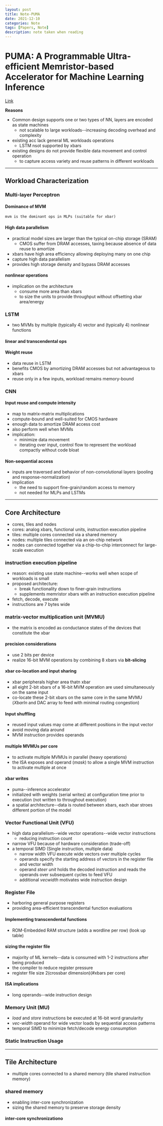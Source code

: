 ```yaml
---
layout: post
title: Note-PUMA
date: 2021-12-10
categories: Note
tags: [Papers, Note]
description: note taken when reading
---
```

# PUMA: A Programmable Ultra-efficient Memristor-based Accelerator for Machine Learning Inference

[Link](https://arxiv.org/abs/1901.10351)

**Reasons**

- Common design supports one or two types of NN, layers are encoded as state machines
  - not scalable to large workloads--increasing decoding overhead and complexity
- existing acc lack general ML workloads operations
  - LSTM nsot supported by xbars
- existing designs do not provide flexible data movement and control operation
  - to capture access variety and reuse patterns in different workloads

---

## Workload Characterization

### Multi-layer Perceptron

#### Dominance of MVM

```
mvm is the dominant ops in MLPs (suitable for xbar)
```

#### High data parallelism

- practical model sizes are larger than the typical on-chip storage (SRAM)
  - CMOS suffer from DRAM accesses, taxing because absence of data reuse to amortize
- xbars have high area efficiency allowing deploying many on one chip
- capture high data parallelism
- provides high storage density and bypass DRAM accesses

#### nonlinear operations

- implication on the architecture
  - consume more area than xbars
  - to size the units to provide throughput without offsetting xbar area/energy

### LSTM

- two MVMs by multiple (typically 4) vector and (typically 4) nonlinear functions

#### linear and transcendental ops

#### **Weight reuse**

- data reuse in LSTM
- benefits CMOS by amortizing DRAM accesses but not advantageous to xbars
- reuse only in a few inputs, workload remains memory-bound

### CNN

#### Input reuse and compute intensity

- map to matrix-matrix multiplications
- compute-bound and well-suited for CMOS hardware
- enough data to amortize DRAM access cost
- also perform well when MVMs
- implication:
  - minimize data movement
  - iterating over input, control flow  to represent the workload compactly without code bloat

#### Non-sequential access

- inputs are traversed and behavior of non-convolutional layers (pooling and response-normalization)
- implication
  - the need to support fine-grain/random access to memory
  - not needed for MLPs and LSTMs

---

## Core Architecture

- cores, tiles and nodes
- cores: analog xbars, functional units, instruction execution pipeline
- tiles: multiple cores connected via a shared memory
- nodes: multiple tiles connected via an on-chip network
- nodes can connected together via a chip-to-chip interconnect for large-scale execution

### instruction execution pipeline

- reason: existing use state machine--works well when scope of workloads is small
- proposed architecture:
  - break functionality down to finer-grain instructions
  - supplements memristor xbars with an instruction execution pipeline
- fetch, decode, execute
- instructions are 7 bytes wide

### matrix-vector multiplication unit (MVMU)

- the matrix is encoded as conductance states of the devices that constitute the xbar

#### precision considerations

- use 2 bits per device
- realize 16-bit MVM operations by combining 8 xbars via **bit-slicing**

#### xbar co-location and input sharing

- xbar peripherals higher area thatn xbar
- all eight 2-bit xbars of a 16-bit MVM operation are used simultaneously on the same input
- co-locate these 2-bit xbars on the same core in the same MVMU (*XbarIn* and DAC array to feed with minimal routing congestion)

#### Input shuffling

- reused input values may come at different positions in the input vector
- avoid moving data around
- MVM instruction provides operands

#### multiple MVMUs per core

- to activate multiple MVMUs in parallel (heavy operations)
- the ISA exposes and operand (*mask*) to allow a single MVM instruction to activate multiple at once

#### xbar writes

- puma--inference accelerator
- initialized with weights (serial writes) at configuration time prior to execution (not written to throughout execution)
- a spatial architecture--data is routed between xbars, each xbar stroes different portion of the model

### Vector Functional Unit (VFU)

- high data parallelism--wide vector operations--wide vector instructions
  - reducing instruction count
- narrow VFU because of hardware consideration (trade-off)
- a temporal SIMD (Single instruction, multiple data)
  - narrow width VFU execute wide vectors over multiple cycles
  - operands specify the starting address of vectors in the register file and vector width
  - operand *steer unit* holds the decoded instruction and reads the operands over subsequent cycles to feed VFU
  - additional *vecwidth* motivates wide instruction design

### Register File

- harboring general purpose registers
- providing area-efficient transcendental function evaluations

#### Implementing transcendental functions

- ROM-Embedded RAM structure (adds a wordline per row) (look up table)

#### sizing the register file

- majority of ML kernels--data is consumed with 1-2 instructions after being produced
- the compiler to reduce register pressure
- register file size 2(crossbar dimension)(#xbars per core)

#### ISA implications

- long operands--wide instruction design

### Memory Unit (MU)

- *load* and *store* instructions be executed at 16-bit word granularity
- *vec-width* operand for wide vector loads by sequential access patterns
- temporal SIMD to minimize fetch/decode energy consumption

### Static Instruction Usage

---

## Tile Architecture

- multiple cores connected to a shared memory (tile shared instruction memory)

### shared memory

- enabling inter-core synchronization
- sizing the shared memory to preserve storage density

#### inter-core synchronizationo
